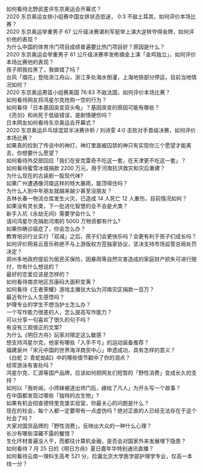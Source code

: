 如何看待北野武差评东京奥运会开幕式？  
2020 东京奥运女排小组赛中国女排状态低迷， 0:3 不敌土耳其，如何评价本场比赛？  
2020 东京奥运举重男子 67 公斤级决赛谌利军挺举上演大逆转夺得金牌，如何评价他的表现？  
为什么中国的体育冷门项目成绩普遍要比热门项目好？原因是什么？  
2020 东京奥运会举重男子 61 公斤级决赛李发彬摘金上演「金鸡独立」，如何评价本场比赛他的表现？  
孩子把我拉黑了，我做错了吗？  
台风「烟花」登陆浙江舟山，浙江多处海水倒灌，上海地铁部分停运，目前当地情况如何？  
2020 东京奥运男篮小组赛美国 76:83 不敌法国，如何评价本场比赛？  
如何看待网友将鸿星尔克抢购一空的行为？  
如何看待「日本基因突变双头龟」？基因突变的原因可能有哪些？  
《亮剑》和尚死于低级错误，是剧情硬伤吗？  
日本网友如何看待东京奥运会开幕式？  
2020 东京奥运乒乓球混双半决赛许昕 / 刘诗雯 4:0 击败对手晋级决赛，如何评价本场比赛？  
如果真的捡到了传说中的神灯，神灯里面被囚禁的神只有实现你三个愿望才能离去，你想要什么愿望？  
如何看待外交部回应「我们在安克雷奇不吃这一套，在天津更不吃这一套」？  
如何看待蜜雪冰城捐款 2200 万元，用于河南抗洪救灾和灾后重建？  
为什么现在的古装剧一股现代味?  
如果广州遭遇像河南这样的特大暴雨，能顶得住吗？  
为什么人到中年朋友就越来越少甚至没朋友？  
吉林长春一物流仓库发生火灾，已造成 14 人死亡 12 人重伤，目前情况如何？  
如果没有灵长类，下一批进化智慧的会不会是犬类？  
新手入坑《永劫无间》需要学会什么？  
请问鸿星尔克捐助河南的 5000 万物资都有什么?  
如果你确诊癌症了，你会怎么办？  
教育培训行业实行「双减」之后，孩子们会更快乐吗？会更有利于孩子们成长吗？  
如何评价网易云音乐称绝不与上游版权方签独家协议，坚决支持市场监管总局处罚决定？  
郑州多地政府提前为居民买保险，因暴雨等自然灾害造成的家庭财产损失可进行赔付，你有什么想说的？  
最好的恋爱应该是怎样的？  
如何看待南京地区苏康码大面积变黄？  
如何看待《王者荣耀》游戏主播张大仙为河南灾区捐款一百万？  
最近有什么人生感悟吗？  
护理专业的学生不想当护士怎么办？  
一个写作能力很差的人，怎么提高写作能力？  
可以分享一句喜欢了很久的句子吗？  
有没有三观很正的文案?  
为什么《明日方舟》玩家对限定这么敏感？  
想支持鸿星尔克，他家有哪些「入手不亏」的运动装备推荐？  
福建泉州「宋元中国的世界海洋商贸中心」申遗成功，具有怎样的意义？  
《白蛇 2: 青蛇劫起》中的哪些情节戳中了你的泪点？  
经常游泳有害处吗？  
鸿星尔克、汇源等国产品牌，应该如何把网友们短暂的「野性消费」变成长久的支持？  
如何以「我听闻，小师妹被逐出师门后，嫁给了凡人」为开头写一个故事？  
在中国都发现过哪些「独特的古生物」?  
如果有机会彻查德特里克堡实验室，你最关心的问题是什么？  
现在的社会，每个人都一定要带有一点虚伪吗？绝对正直的人已经无法存在于这个社会了吗？  
大家对国货品牌的「野性消费」，反映出大众的一种什么心理？  
长沙有哪些深藏不露的餐馆？  
生化环材普遍没人干，而都往计算机金融，是否会对国家外来发展埋下隐患？  
如何看待 7 月 25 日的《明日方舟》夏日嘉年华特别通讯直播？  
如何看待云南一理科生高考 521 分，捡漏北京大学医学部护理学专业，仅高一本线一分？  
